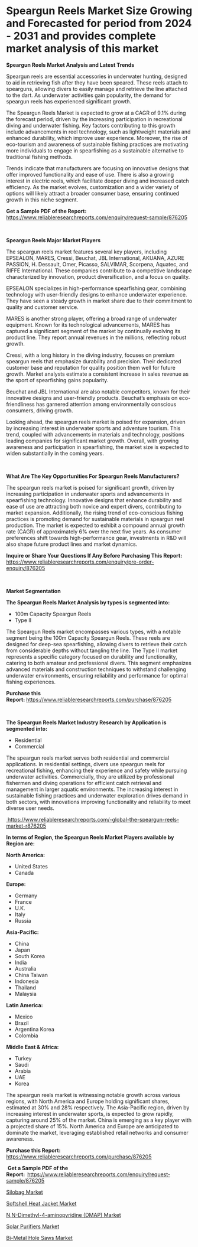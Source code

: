 <p><h1>Speargun Reels Market Size Growing and Forecasted for period from 2024 - 2031 and provides complete market analysis of this market</h1></p><p><strong>Speargun Reels Market Analysis and Latest Trends</strong></p>
<p><p>Speargun reels are essential accessories in underwater hunting, designed to aid in retrieving fish after they have been speared. These reels attach to spearguns, allowing divers to easily manage and retrieve the line attached to the dart. As underwater activities gain popularity, the demand for speargun reels has experienced significant growth.</p><p>The Speargun Reels Market is expected to grow at a CAGR of 9.1% during the forecast period, driven by the increasing participation in recreational diving and underwater fishing. Key factors contributing to this growth include advancements in reel technology, such as lightweight materials and enhanced durability, which improve user experience. Moreover, the rise of eco-tourism and awareness of sustainable fishing practices are motivating more individuals to engage in spearfishing as a sustainable alternative to traditional fishing methods.</p><p>Trends indicate that manufacturers are focusing on innovative designs that offer improved functionality and ease of use. There is also a growing interest in electric reels, which facilitate deeper diving and increased catch efficiency. As the market evolves, customization and a wider variety of options will likely attract a broader consumer base, ensuring continued growth in this niche segment.</p></p>
<p><strong>Get a Sample PDF of the Report:&nbsp;</strong> <a href="https://www.reliableresearchreports.com/enquiry/request-sample/876205">https://www.reliableresearchreports.com/enquiry/request-sample/876205</a></p>
<p>&nbsp;</p>
<p><strong>Speargun Reels Major Market Players</strong></p>
<p><p>The speargun reels market features several key players, including EPSEALON, MARES, Cressi, Beuchat, JBL International, AKUANA, AZURE PASSION, H. Dessault, Omer, Picasso, SALVIMAR, Scorpena, Aquatec, and RIFFE International. These companies contribute to a competitive landscape characterized by innovation, product diversification, and a focus on quality.</p><p>EPSEALON specializes in high-performance spearfishing gear, combining technology with user-friendly designs to enhance underwater experience. They have seen a steady growth in market share due to their commitment to quality and customer service.</p><p>MARES is another strong player, offering a broad range of underwater equipment. Known for its technological advancements, MARES has captured a significant segment of the market by continually evolving its product line. They report annual revenues in the millions, reflecting robust growth.</p><p>Cressi, with a long history in the diving industry, focuses on premium speargun reels that emphasize durability and precision. Their dedicated customer base and reputation for quality position them well for future growth. Market analysts estimate a consistent increase in sales revenue as the sport of spearfishing gains popularity.</p><p>Beuchat and JBL International are also notable competitors, known for their innovative designs and user-friendly products. Beuchat’s emphasis on eco-friendliness has garnered attention among environmentally conscious consumers, driving growth.</p><p>Looking ahead, the speargun reels market is poised for expansion, driven by increasing interest in underwater sports and adventure tourism. This trend, coupled with advancements in materials and technology, positions leading companies for significant market growth. Overall, with growing awareness and participation in spearfishing, the market size is expected to widen substantially in the coming years.</p></p>
<p>&nbsp;</p>
<p><strong>What Are The Key Opportunities For Speargun Reels Manufacturers?</strong></p>
<p><p>The speargun reels market is poised for significant growth, driven by increasing participation in underwater sports and advancements in spearfishing technology. Innovative designs that enhance durability and ease of use are attracting both novice and expert divers, contributing to market expansion. Additionally, the rising trend of eco-conscious fishing practices is promoting demand for sustainable materials in speargun reel production. The market is expected to exhibit a compound annual growth rate (CAGR) of approximately 6% over the next five years. As consumer preferences shift towards high-performance gear, investments in R&D will also shape future product lines and market dynamics.</p></p>
<p><strong>Inquire or Share Your Questions If Any Before Purchasing This Report:</strong> <a href="https://www.reliableresearchreports.com/enquiry/pre-order-enquiry/876205">https://www.reliableresearchreports.com/enquiry/pre-order-enquiry/876205</a></p>
<p>&nbsp;</p>
<p><strong>Market Segmentation</strong></p>
<p><strong>The Speargun Reels Market Analysis by types is segmented into:</strong></p>
<p><ul><li>100m Capacity Speargun Reels</li><li>Type II</li></ul></p>
<p><p>The Speargun Reels market encompasses various types, with a notable segment being the 100m Capacity Speargun Reels. These reels are designed for deep-sea spearfishing, allowing divers to retrieve their catch from considerable depths without tangling the line. The Type II market represents a specific category focused on durability and functionality, catering to both amateur and professional divers. This segment emphasizes advanced materials and construction techniques to withstand challenging underwater environments, ensuring reliability and performance for optimal fishing experiences.</p></p>
<p><strong>Purchase this Report:&nbsp;</strong><a href="https://www.reliableresearchreports.com/purchase/876205">https://www.reliableresearchreports.com/purchase/876205</a></p>
<p>&nbsp;</p>
<p><strong>The Speargun Reels Market Industry Research by Application is segmented into:</strong></p>
<p><ul><li>Residential</li><li>Commercial</li></ul></p>
<p><p>The speargun reels market serves both residential and commercial applications. In residential settings, divers use speargun reels for recreational fishing, enhancing their experience and safety while pursuing underwater activities. Commercially, they are utilized by professional fishermen and diving operations for efficient catch retrieval and management in larger aquatic environments. The increasing interest in sustainable fishing practices and underwater exploration drives demand in both sectors, with innovations improving functionality and reliability to meet diverse user needs.</p></p>
<p><a href="https://www.reliableresearchreports.com/-global-the-speargun-reels-market-r876205">&nbsp;https://www.reliableresearchreports.com/-global-the-speargun-reels-market-r876205</a></p>
<p><strong>In terms of Region, the Speargun Reels Market Players available by Region are:</strong></p>
<p>
    <p> <strong> North America: </strong>
        <ul>
            <li>United States</li>
            <li>Canada</li>
        </ul>
        </p> 
    <p> <strong> Europe: </strong>
        <ul>
            <li>Germany</li>
            <li>France</li>
            <li>U.K.</li>
            <li>Italy</li>
            <li>Russia</li>
        </ul>
        </p> 
    <p> <strong> Asia-Pacific: </strong>
        <ul>
            <li>China</li>
            <li>Japan</li>
            <li>South Korea</li>
            <li>India</li>
            <li>Australia</li>
            <li>China Taiwan</li>
            <li>Indonesia</li>
            <li>Thailand</li>
            <li>Malaysia</li>
        </ul>
        </p> 
    <p> <strong> Latin America: </strong>
        <ul>
            <li>Mexico</li>
            <li>Brazil</li>
            <li>Argentina Korea</li>
            <li>Colombia</li>
        </ul>
        </p> 
    <p> <strong> Middle East & Africa: </strong>
        <ul>
            <li>Turkey</li>
            <li>Saudi</li>
            <li>Arabia</li>
            <li>UAE</li>
            <li>Korea</li>
        </ul>
    </p>
    </p>
<p><p>The speargun reels market is witnessing notable growth across various regions, with North America and Europe holding significant shares, estimated at 30% and 28% respectively. The Asia-Pacific region, driven by increasing interest in underwater sports, is expected to grow rapidly, capturing around 25% of the market. China is emerging as a key player with a projected share of 15%. North America and Europe are anticipated to dominate the market, leveraging established retail networks and consumer awareness.</p></p>
<p><strong>Purchase this Report: </strong><a href="https://www.reliableresearchreports.com/purchase/876205">https://www.reliableresearchreports.com/purchase/876205</a></p>
<p>&nbsp;<strong>Get a Sample PDF of the Report:&nbsp;&nbsp;</strong><a href="https://www.reliableresearchreports.com/enquiry/request-sample/876205">https://www.reliableresearchreports.com/enquiry/request-sample/876205</a></p>
<p><strong></strong></p>
<p><p><a href="https://www.linkedin.com/pulse/silobag-industry-analysis-report-its-market-size-growing-sqxif?trackingId=oibWhr3FTKSRBxMfkC5r%2Fw%3D%3D">Silobag Market</a></p><p><a href="https://github.com/GroverBarry/Market-Research-Report-List-7/blob/main/softshell-heat-jacket-market.md">Softshell Heat Jacket Market</a></p><p><a href="https://medium.com/@lauryframi644/insights-into-n-n-dimethyl-4-aminopyridine-dmap-market-share-and-competitive-landscape-for-period-8e6cf0b68107">N,N-Dimethyl-4-aminopyridine (DMAP) Market</a></p><p><a href="https://github.com/lylyparadise/Market-Research-Report-List-5/blob/main/solar-purifiers-market.md">Solar Purifiers Market</a></p><p><a href="https://medium.com/@hesterorn/bi-metal-hole-saws-market-size-is-growing-at-cagr-of-4-2-e344f95ace72">Bi-Metal Hole Saws Market</a></p></p>